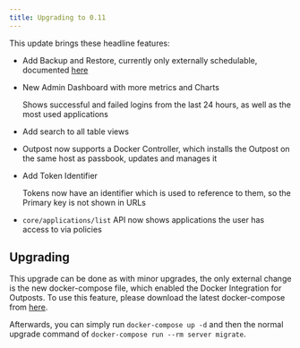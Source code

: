 ```yaml
---
title: Upgrading to 0.11
---
```


This update brings these headline features:

- Add Backup and Restore, currently only externally schedulable, documented [here](../maintenance/backups/index.md)
- New Admin Dashboard with more metrics and Charts

  Shows successful and failed logins from the last 24 hours, as well as the most used applications
- Add search to all table views
- Outpost now supports a Docker Controller, which installs the Outpost on the same host as passbook, updates and manages it
- Add Token Identifier

  Tokens now have an identifier which is used to reference to them, so the Primary key is not shown in URLs
- `core/applications/list` API now shows applications the user has access to via policies

## Upgrading

This upgrade can be done as with minor upgrades, the only external change is the new docker-compose file, which enabled the Docker Integration for Outposts. To use this feature, please download the latest docker-compose from [here](https://raw.githubusercontent.com/BeryJu/passbook/master/docker-compose.yml).

Afterwards, you can simply run `docker-compose up -d` and then the normal upgrade command of `docker-compose run --rm server migrate`.

